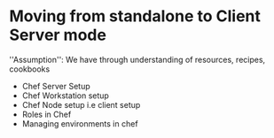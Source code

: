 # Moving from standalone to Client Server mode
''Assumption'': We have through understanding of resources, recipes, cookbooks

* Chef Server Setup
* Chef Workstation setup
* Chef Node setup i.e client setup
* Roles in Chef
* Managing environments in chef
